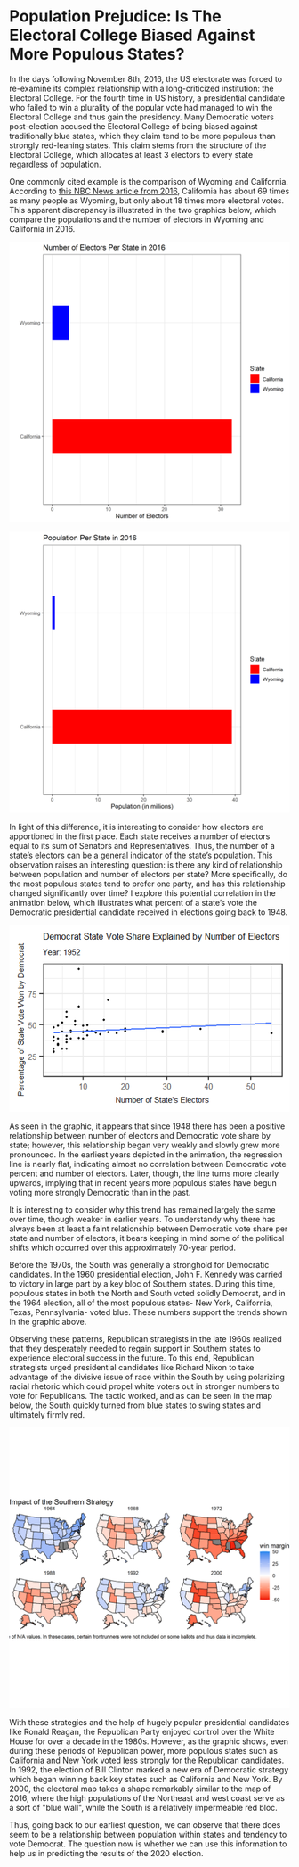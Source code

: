 # Population Prejudice: Is The Electoral College Biased Against More Populous States?

In the days following November 8th, 2016, the US electorate was forced to re-examine its complex relationship with a long-criticized institution: the Electoral College. For the fourth time in US history, a presidential candidate who failed to win a plurality of the popular vote had managed to win the Electoral College and thus gain the presidency. Many Democratic voters post-election accused the Electoral College of being biased against traditionally blue states, which they claim tend to be more populous than strongly red-leaning states. This claim stems from the structure of the Electoral College, which allocates at least 3 electors to every state regardless of population.

One commonly cited example is the comparison of Wyoming and California. According to [this NBC News article from 2016](https://www.nbcnews.com/storyline/2016-election-day/electoral-college-lesson-more-voters-chose-hillary-clinton-trump-will-n681701), California has about 69 times as many people as Wyoming, but only about 18 times more electoral votes. This apparent discrepancy is illustrated in the two graphics below, which compare the populations and the number of electors in Wyoming and California in 2016.

![](../figures/electors2016.png)

![](../figures/population2016.png)

In light of this difference, it is interesting to consider how electors are apportioned in the first place. Each state receives a number of electors equal to its sum of Senators and Representatives. Thus, the number of a state’s electors can be a general indicator of the state’s population. This observation raises an interesting question: is there any kind of relationship between population and number of electors per state? More specifically, do the most populous states tend to prefer one party, and has this relationship changed significantly over time? I explore this potential correlation in the animation below, which illustrates what percent of a state’s vote the Democratic presidential candidate received in elections going back to 1948. 

![](../figures/electoranimation.gif)

As seen in the graphic, it appears that since 1948 there has been a positive relationship between number of electors and Democratic vote share by state; however, this relationship began very weakly and slowly grew more pronounced. In the earliest years depicted in the animation, the regression line is nearly flat, indicating almost no correlation between Democratic vote percent and number of electors. Later, though, the line turns more clearly upwards, implying that in recent years more populous states have begun voting more strongly Democratic than in the past. 

It is interesting to consider why this trend has remained largely the same over time, though weaker in earlier years. To understandy why there has always been at least a faint relationship between Democratic vote share per state and number of electors, it bears keeping in mind some of the political shifts which occurred over this approximately 70-year period. 

Before the 1970s, the South was generally a stronghold for Democratic candidates. In the 1960 presidential election, John F. Kennedy was carried to victory in large part by a key bloc of Southern states. During this time, populous states in both the North and South voted solidly Democrat, and in the 1964 election, all of the most populous states- New York, California, Texas, Pennsylvania- voted blue. These numbers support the trends shown in the graphic above.

Observing these patterns, Republican strategists in the late 1960s realized that they desperately needed to regain support in Southern states to experience electoral success in the future. To this end, Republican strategists urged presidential candidates like Richard Nixon to take advantage of the divisive issue of race within the South by using polarizing racial rhetoric which could propel white voters out in stronger numbers to vote for Republicans. The tactic worked, and as can be seen in the map below, the South quickly turned from blue states to swing states and ultimately firmly red.

![](../figures/map.png)

With these strategies and the help of hugely popular presidential candidates like Ronald Reagan, the Republican Party enjoyed control over the White House for over a decade in the 1980s. However, as the graphic shows, even during these periods of Republican power, more populous states such as California and New York voted less strongly for the Republican candidates. In 1992, the election of Bill Clinton marked a new era of Democratic strategy which began winning back key states such as California and New York. By 2000, the electoral map takes a shape remarkably similar to the map of 2016, where the high populations of the Northeast and west coast serve as a sort of "blue wall", while the South is a relatively impermeable red bloc.

Thus, going back to our earliest question, we can observe that there does seem to be a relationship between population within states and tendency to vote Democrat. The question now is whether we can use this information to help us in predicting the results of the 2020 election.